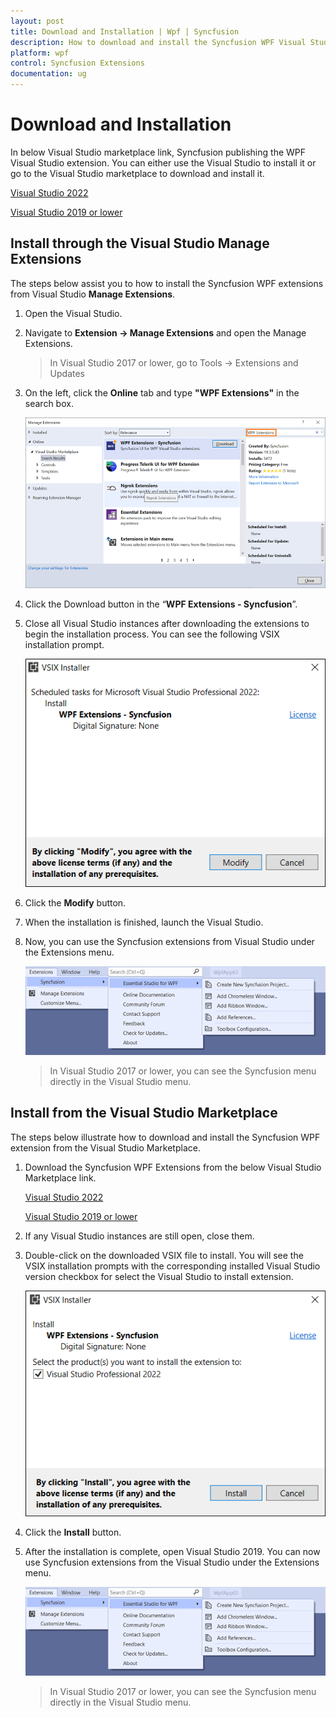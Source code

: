```yaml
---
layout: post
title: Download and Installation | Wpf | Syncfusion
description: How to download and install the Syncfusion WPF Visual Studio Extensions from Visual Studio Market Place
platform: wpf
control: Syncfusion Extensions
documentation: ug
---
```



# Download and Installation

In below Visual Studio marketplace link, Syncfusion publishing the WPF Visual Studio extension. You can either use the Visual Studio to install it or go to the Visual Studio marketplace to download and install it.

[Visual Studio 2022](https://marketplace.visualstudio.com/items?itemName=SyncfusionInc.WPFVSExtension)

[Visual Studio 2019 or lower](https://marketplace.visualstudio.com/items?itemName=SyncfusionInc.WPFExtension)

## Install through the Visual Studio Manage Extensions

The steps below assist you to how to install the Syncfusion WPF extensions from Visual Studio **Manage Extensions**.

1.	Open the Visual Studio.
2.	Navigate to **Extension -> Manage Extensions** and open the Manage Extensions.
	> In Visual Studio 2017 or lower, go to Tools -> Extensions and Updates
3.	On the left, click the **Online** tab and type **"WPF Extensions"** in the search box.

	![WPF Visual Studio Intergration Manage Extension](download-and-installation-images/wpf-visual-studio-intergration-manage-extension.PNG)
4.	Click the Download button in the “**WPF Extensions - Syncfusion**”.
5.	Close all Visual Studio instances after downloading the extensions to begin the installation process. You can see the following VSIX installation prompt.
	
	![WPF Visual Studio Intergration Vsix Modify Window](download-and-installation-images/wpf-visual-studio-intergration-vsix-modify.PNG)
6.	Click the **Modify** button.
7.	When the installation is finished, launch the Visual Studio.
8.	Now, you can use the Syncfusion extensions from Visual Studio under the Extensions menu.
	
	![Visual Studio Intergration Syncfusion WPF Menu](download-and-installation-images/wpf-visual-studio-intergration-syncfusion-menu.png)

    > In Visual Studio 2017 or lower, you can see the Syncfusion menu directly in the Visual Studio menu. 

##	Install from the Visual Studio Marketplace

The steps below illustrate how to download and install the Syncfusion WPF extension from the Visual Studio Marketplace.

1.	Download the Syncfusion WPF Extensions from the below Visual Studio Marketplace link.

    [Visual Studio 2022](https://marketplace.visualstudio.com/items?itemName=SyncfusionInc.WPFVSExtension)

    [Visual Studio 2019 or lower](https://marketplace.visualstudio.com/items?itemName=SyncfusionInc.WPFExtension)
	
2.	If any Visual Studio instances are still open, close them.
3.	Double-click on the downloaded VSIX file to install. You will see the VSIX installation prompts with the corresponding installed Visual Studio version checkbox for select the Visual Studio to install extension.
	
	![WPF Visual Studio Intergration Vsix Modify Window](download-and-installation-images/wpf-visual-studio-intergration-vsix-install.png)
4.	Click the **Install** button.
5.	After the installation is complete, open Visual Studio 2019. You can now use Syncfusion extensions from the Visual Studio under the Extensions menu.
	
	![Visual Studio Intergration Syncfusion WPF Menu](download-and-installation-images/wpf-visual-studio-intergration-syncfusion-menu.png)

	> In Visual Studio 2017 or lower, you can see the Syncfusion menu directly in the Visual Studio menu. 